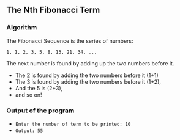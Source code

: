 ## The Nth Fibonacci Term
### Algorithm

The Fibonacci Sequence is the series of numbers:

`1, 1, 2, 3, 5, 8, 13, 21, 34, ...`

The next number is found by adding up the two numbers before it.

* The 2 is found by adding the two numbers before it (1+1)
* The 3 is found by adding the two numbers before it (1+2),
* And the 5 is (2+3),
* and so on!

### Output of the program
* `Enter the number of term to be printed: 10`
* `Output: 55`
